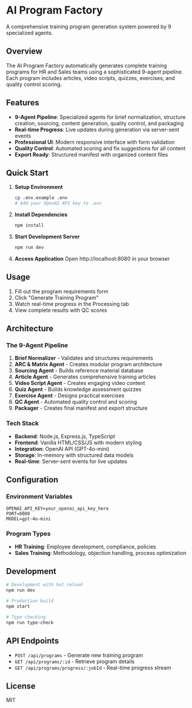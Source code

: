 # AI Program Factory

A comprehensive training program generation system powered by 9 specialized agents.

## Overview

The AI Program Factory automatically generates complete training programs for HR and Sales teams using a sophisticated 9-agent pipeline. Each program includes articles, video scripts, quizzes, exercises, and quality control scoring.

## Features

- **9-Agent Pipeline**: Specialized agents for brief normalization, structure creation, sourcing, content generation, quality control, and packaging
- **Real-time Progress**: Live updates during generation via server-sent events
- **Professional UI**: Modern responsive interface with form validation
- **Quality Control**: Automated scoring and fix suggestions for all content
- **Export Ready**: Structured manifest with organized content files

## Quick Start

1. **Setup Environment**
   ```bash
   cp .env.example .env
   # Add your OpenAI API key to .env
   ```

2. **Install Dependencies**
   ```bash
   npm install
   ```

3. **Start Development Server**
   ```bash
   npm run dev
   ```

4. **Access Application**
   Open http://localhost:8080 in your browser

## Usage

1. Fill out the program requirements form
2. Click "Generate Training Program"
3. Watch real-time progress in the Processing tab
4. View complete results with QC scores

## Architecture

### The 9-Agent Pipeline

1. **Brief Normalizer** - Validates and structures requirements
2. **ARC & Matrix Agent** - Creates modular program architecture
3. **Sourcing Agent** - Builds reference material database
4. **Article Agent** - Generates comprehensive training articles
5. **Video Script Agent** - Creates engaging video content
6. **Quiz Agent** - Builds knowledge assessment quizzes
7. **Exercise Agent** - Designs practical exercises
8. **QC Agent** - Automated quality control and scoring
9. **Packager** - Creates final manifest and export structure

### Tech Stack

- **Backend**: Node.js, Express.js, TypeScript
- **Frontend**: Vanilla HTML/CSS/JS with modern styling
- **Integration**: OpenAI API (GPT-4o-mini)
- **Storage**: In-memory with structured data models
- **Real-time**: Server-sent events for live updates

## Configuration

### Environment Variables

```env
OPENAI_API_KEY=your_openai_api_key_here
PORT=8080
MODEL=gpt-4o-mini
```

### Program Types

- **HR Training**: Employee development, compliance, policies
- **Sales Training**: Methodology, objection handling, process optimization

## Development

```bash
# Development with hot reload
npm run dev

# Production build
npm start

# Type checking
npm run type-check
```

## API Endpoints

- `POST /api/programs` - Generate new training program
- `GET /api/programs/:id` - Retrieve program details
- `GET /api/programs/progress/:jobId` - Real-time progress stream

## License

MIT